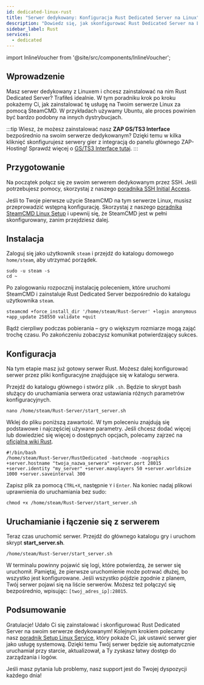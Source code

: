 ```yaml
---
id: dedicated-linux-rust
title: "Serwer dedykowany: Konfiguracja Rust Dedicated Server na Linux"
description: "Dowiedz się, jak skonfigurować Rust Dedicated Server na Linux, aby efektywnie hostować swój serwer gier i zoptymalizować jego wydajność → Sprawdź teraz"
sidebar_label: Rust
services:
  - dedicated
---
```


import InlineVoucher from '@site/src/components/InlineVoucher';

## Wprowadzenie

Masz serwer dedykowany z Linuxem i chcesz zainstalować na nim Rust Dedicated Server? Trafiłeś idealnie. W tym poradniku krok po kroku pokażemy Ci, jak zainstalować tę usługę na Twoim serwerze Linux za pomocą SteamCMD. W przykładach używamy Ubuntu, ale proces powinien być bardzo podobny na innych dystrybucjach.

:::tip
Wiesz, że możesz zainstalować nasz **ZAP GS/TS3 Interface** bezpośrednio na swoim serwerze dedykowanym? Dzięki temu w kilka kliknięć skonfigurujesz serwery gier z integracją do panelu głównego ZAP-Hosting! Sprawdź więcej o [GS/TS3 Interface tutaj](dedicated-linux-gs-interface.md).
:::

<InlineVoucher />

## Przygotowanie

Na początek połącz się ze swoim serwerem dedykowanym przez SSH. Jeśli potrzebujesz pomocy, skorzystaj z naszego [poradnika SSH Initial Access](dedicated-linux-ssh.md).

Jeśli to Twoje pierwsze użycie SteamCMD na tym serwerze Linux, musisz przeprowadzić wstępną konfigurację. Skorzystaj z naszego [poradnika SteamCMD Linux Setup](dedicated-linux-steamcmd.md) i upewnij się, że SteamCMD jest w pełni skonfigurowany, zanim przejdziesz dalej.

## Instalacja

Zaloguj się jako użytkownik `steam` i przejdź do katalogu domowego `home/steam`, aby utrzymać porządek.
```
sudo -u steam -s
cd ~
```

Po zalogowaniu rozpocznij instalację poleceniem, które uruchomi SteamCMD i zainstaluje Rust Dedicated Server bezpośrednio do katalogu użytkownika `steam`.
```
steamcmd +force_install_dir '/home/steam/Rust-Server' +login anonymous +app_update 258550 validate +quit
```

Bądź cierpliwy podczas pobierania – gry o większym rozmiarze mogą zająć trochę czasu. Po zakończeniu zobaczysz komunikat potwierdzający sukces.

## Konfiguracja

Na tym etapie masz już gotowy serwer Rust. Możesz dalej konfigurować serwer przez pliki konfiguracyjne znajdujące się w katalogu serwera.

Przejdź do katalogu głównego i stwórz plik `.sh`. Będzie to skrypt bash służący do uruchamiania serwera oraz ustawiania różnych parametrów konfiguracyjnych.
```
nano /home/steam/Rust-Server/start_server.sh
```

Wklej do pliku poniższą zawartość. W tym poleceniu znajdują się podstawowe i najczęściej używane parametry. Jeśli chcesz dodać więcej lub dowiedzieć się więcej o dostępnych opcjach, polecamy zajrzeć na [oficjalną wiki Rust](https://wiki.facepunch.com/rust/Creating-a-server#startingtheserver).
```
#!/bin/bash
/home/steam/Rust-Server/RustDedicated -batchmode -nographics +server.hostname "twoja_nazwa_serwera" +server.port 28015 +server.identity "my_server" +server.maxplayers 50 +server.worldsize 1000 +server.saveinterval 300
```

Zapisz plik za pomocą `CTRL+X`, następnie `Y` i `Enter`. Na koniec nadaj plikowi uprawnienia do uruchamiania bez sudo:
```
chmod +x /home/steam/Rust-Server/start_server.sh
```

## Uruchamianie i łączenie się z serwerem

Teraz czas uruchomić serwer. Przejdź do głównego katalogu gry i uruchom skrypt **start_server.sh**.
```
/home/steam/Rust-Server/start_server.sh
```

W terminalu powinny pojawić się logi, które potwierdzą, że serwer się uruchomił. Pamiętaj, że pierwsze uruchomienie może potrwać dłużej, bo wszystko jest konfigurowane. Jeśli wszystko pójdzie zgodnie z planem, Twój serwer pojawi się na liście serwerów. Możesz też połączyć się bezpośrednio, wpisując: `[twoj_adres_ip]:28015`.

## Podsumowanie

Gratulacje! Udało Ci się zainstalować i skonfigurować Rust Dedicated Server na swoim serwerze dedykowanym! Kolejnym krokiem polecamy nasz [poradnik Setup Linux Service](dedicated-linux-create-gameservice.md), który pokaże Ci, jak ustawić serwer gier jako usługę systemową. Dzięki temu Twój serwer będzie się automatycznie uruchamiał przy starcie, aktualizował, a Ty zyskasz łatwy dostęp do zarządzania i logów.

Jeśli masz pytania lub problemy, nasz support jest do Twojej dyspozycji każdego dnia!

<InlineVoucher />